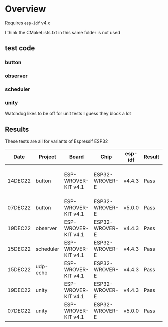 # Overview

Requires `esp-idf` v4.x

I think the CMakeLists.txt in this same folder is not used
## test code

### button

### observer


### scheduler

### unity

Watchdog likes to be off for unit tests I guess they block a lot

## Results

These tests are all for variants of Espressif ESP32

|   Date  | Project      | Board                | Chip           | esp-idf  | Result  | Notes
| ------- | ------------ | -------------------- | -------------- | -------  | ------- | -----
| 14DEC22 | button       | ESP-WROVER-KIT v4.1  | ESP32-WROVER-E | v4.4.3   | Pass    | FreeRTOS 'held' works at a rudimentary level
| 07DEC22 | button       | ESP-WROVER-KIT v4.1  | ESP32-WROVER-E | v5.0.0   | Pass    |
| 19DEC22 | observer     | ESP-WROVER-KIT v4.1  | ESP32-WROVER-E | v4.4.3   | Pass    |
| 15DEC22 | scheduler    | ESP-WROVER-KIT v4.1  | ESP32-WROVER-E | v4.4.3   | Pass    |
| 15DEC22 | udp-echo     | ESP-WROVER-KIT v4.1  | ESP32-WROVER-E | v4.4.3   | Pass    |
| 19DEC22 | unity        | ESP-WROVER-KIT v4.1  | ESP32-WROVER-E | v4.4.3   | Pass    |
| 07DEC22 | unity        | ESP-WROVER-KIT v4.1  | ESP32-WROVER-E | v5.0.0   | Pass    |


